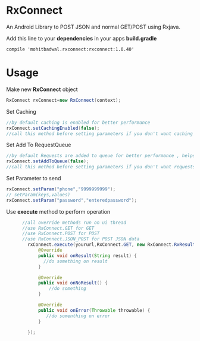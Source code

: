 # RxConnect
An Android Library to POST JSON and normal GET/POST using Rxjava.

Add this line to your <b>dependencies</b> in your apps <b>build.gradle</b>

<code>compile 'mohitbadwal.rxconnect:rxconnect:1.0.40'</code>

# Usage
Make new <b>RxConnect</b> object

```java  
RxConnect rxConnect=new RxConnect(context);
```
  Set Caching
```java
//by default caching is enabled for better performance
rxConnect.setCachingEnabled(false);
//call this method before setting parameters if you don't want caching
```
  Set Add To RequestQueue
```java
//by default Requests are added to queue for better performance , helps when device goes offline
rxConnect.setAddToQueue(false);
//call this method before setting parameters if you don't want requests being added to queue
```
  Set Parameter to send

```java
rxConnect.setParam("phone","9999999999");
// setParam(keys,values)
rxConnect.setParam("password","enteredpassword");
```
  Use <b>execute</b> method to perform operation
```java
      //all override methods run on ui thread
      //use RxConnect.GET for GET
      //use RxConnect.POST for POST
      //use RxConnect.JSON_POST for POST JSON data
        rxConnect.execute(yoururl,RxConnect.GET, new RxConnect.RxResultHelper() {
            @Override
            public void onResult(String result) {
              //do something on result
            }

            @Override
            public void onNoResult() {
                //do something
            }

            @Override
            public void onError(Throwable throwable) {
               //do somenthing on error
            }

        });
```

